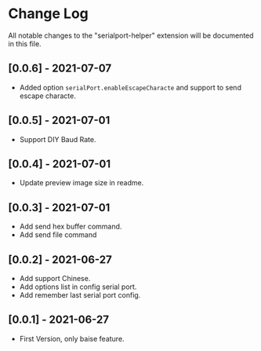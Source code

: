 # Change Log

All notable changes to the "serialport-helper" extension will be documented in this file.

## [0.0.6] - 2021-07-07
- Added option `serialPort.enableEscapeCharacte` and support to send escape characte.

## [0.0.5] - 2021-07-01
- Support DIY Baud Rate.

## [0.0.4] - 2021-07-01
- Update preview image size in readme.

## [0.0.3] - 2021-07-01
- Add send hex buffer command.
- Add send file command

## [0.0.2] - 2021-06-27
- Add support Chinese.
- Add options list in config serial port.
- Add remember last serial port config.

## [0.0.1] - 2021-06-27
- First Version, only baise feature.